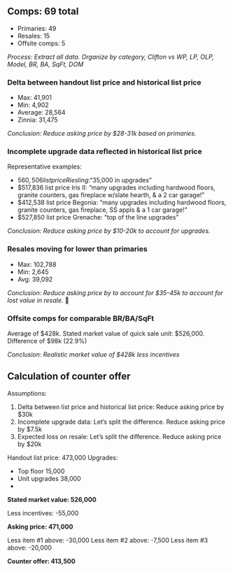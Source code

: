 ## Comps: 69 total

* Primaries: 49
* Resales: 15
* Offsite comps: 5

_Process: Extract all data. Organize by category, Clifton vs WP, LP, OLP, Model, BR, BA, SqFt, DOM_

### Delta between handout list price and historical list price

* Max: 		41,901
* Min:  	 4,902
* Average: 	28,564
* Zinnia: 	31,475

_Conclusion: Reduce asking price by $28-31k based on primaries._

### Incomplete upgrade data reflected in historical list price

Representative examples:

* $560,506 list price Riesling: “$35,000 in upgrades”
* $517,836 list price Iris II: “many upgrades including hardwood floors, granite counters, gas fireplace w/slate hearth, & a 2 car garage!”
* $412,538 list price Begonia: “many upgrades including hardwood floors, granite counters, gas fireplace, SS appls & a 1 car garage!”
* $527,850 list price Grenache: “top of the line upgrades” 

_Conclusion: Reduce asking price by $10-20k to account for upgrades._

### Resales moving for lower than primaries

* Max: 102,788 
* Min:   2,645
* Avg:  39,092

_Conclusion: Reduce asking price by to account for $35-45k to account for lost value in resale._

### Offsite comps for comparable BR/BA/SqFt

Average of $428k.
Stated market value of quick sale unit: $526,000.
Difference of $98k (22.9%)

_Conclusion: Realistic market value of $428k less incentives_

## Calculation of counter offer

Assumptions:

1. Delta between list price and historical list price: Reduce asking price by $30k
1. Incomplete upgrade data: Let’s split the difference. Reduce asking price by $7.5k
1. Expected loss on resale: Let’s split the difference. Reduce asking price by $20k

Handout list price:   473,000
Upgrades:
 - Top floor			     15,000
 - Unit upgrades		   38,000
 - 
**Stated market value:  526,000**

Less incentives:      -55,000

**Asking price:         471,000**

Less item #1 above:   -30,000
Less item #2 above:    -7,500
Less item #3 above:   -20,000

**Counter offer:        413,500**
